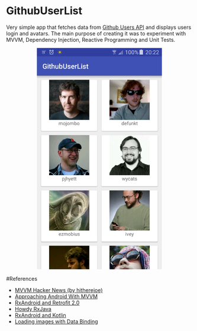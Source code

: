 # GithubUserList

Very simple app that fetches data from [Github Users API](https://developer.github.com/v3/users/) and displays users login and avatars. 
The main purpose of creating it was to experiment with MVVM, Dependency Injection, Reactive Programming and Unit Tests. 

<p align="center">
    <img src="screenshots/main_activity_screenshot.png" alt="App screenshot" height="600" />
</p>

#References
  - [MVVM Hacker News (by hitherejoe)](https://github.com/hitherejoe/MVVM_Hacker_News)
  - [Approaching Android With MVVM](https://labs.ribot.co.uk/approaching-android-with-mvvm-8ceec02d5442#.9aulhastc)
  - [RxAndroid and Retrofit 2.0](https://medium.com/@ahmedrizwan/rxandroid-and-retrofit-2-0-66dc52725fff)
  - [Howdy RxJava](https://medium.com/fuzz/howdy-rxjava-8f40fef88181#.1wav1hhm9)
  - [RxAndroid and Kotlin](https://medium.com/@ahmedrizwan/rxandroid-and-kotlin-part-1-f0382dc26ed8#.5s1jsv4z0)
  - [Loading images with Data Binding](https://medium.com/android-news/loading-images-with-data-binding-and-picasso-555dad683fdc#.e560qrjbw)
